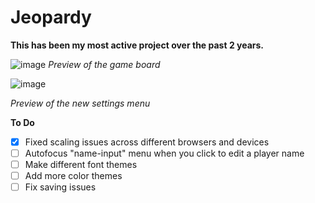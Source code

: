 # Jeopardy

**This has been my most active project over the past 2 years.**
 
![image](https://user-images.githubusercontent.com/91269723/218570660-75481a30-ecb8-4530-b555-e03d134691ba.png)
*Preview of the game board*

![image](https://user-images.githubusercontent.com/91269723/218571402-ec7ccf7f-1579-4866-a6d2-cfd3be2fbc0c.png)

*Preview of the new settings menu*

__To Do__

- [x] Fixed scaling issues across different browsers and devices 
- [ ] Autofocus "name-input" menu when you click to edit a player name
- [ ] Make different font themes 
- [ ] Add more color themes 
- [ ] Fix saving issues 
